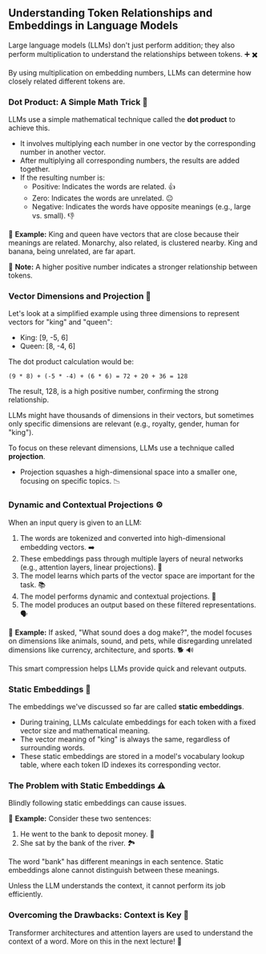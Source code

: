 ## Understanding Token Relationships and Embeddings in Language Models

Large language models (LLMs) don't just perform addition; they also perform multiplication to understand the relationships between tokens. ➕ ✖️

By using multiplication on embedding numbers, LLMs can determine how closely related different tokens are.

### Dot Product: A Simple Math Trick 🧮

LLMs use a simple mathematical technique called the **dot product** to achieve this.

*   It involves multiplying each number in one vector by the corresponding number in another vector.
*   After multiplying all corresponding numbers, the results are added together.
*   If the resulting number is:
    *   Positive: Indicates the words are related. 👍
    *   Zero: Indicates the words are unrelated. 😐
    *   Negative: Indicates the words have opposite meanings (e.g., large vs. small). 👎

📌 **Example:** King and queen have vectors that are close because their meanings are related. Monarchy, also related, is clustered nearby. King and banana, being unrelated, are far apart.

📝 **Note:** A higher positive number indicates a stronger relationship between tokens.

### Vector Dimensions and Projection 📐

Let's look at a simplified example using three dimensions to represent vectors for "king" and "queen":

*   King: \[9, -5, 6]
*   Queen: \[8, -4, 6]

The dot product calculation would be:

`(9 * 8) + (-5 * -4) + (6 * 6) = 72 + 20 + 36 = 128`

The result, 128, is a high positive number, confirming the strong relationship.

LLMs might have thousands of dimensions in their vectors, but sometimes only specific dimensions are relevant (e.g., royalty, gender, human for "king").

To focus on these relevant dimensions, LLMs use a technique called **projection**.

*   Projection squashes a high-dimensional space into a smaller one, focusing on specific topics. 📉

### Dynamic and Contextual Projections ⚙️

When an input query is given to an LLM:

1.  The words are tokenized and converted into high-dimensional embedding vectors. ➡️
2.  These embeddings pass through multiple layers of neural networks (e.g., attention layers, linear projections). 🧠
3.  The model learns which parts of the vector space are important for the task. 📚
4.  The model performs dynamic and contextual projections. 🔄
5.  The model produces an output based on these filtered representations. 🗣️

📌 **Example:** If asked, "What sound does a dog make?", the model focuses on dimensions like animals, sound, and pets, while disregarding unrelated dimensions like currency, architecture, and sports. 🐕 🔊

This smart compression helps LLMs provide quick and relevant outputs.

### Static Embeddings 🧱

The embeddings we've discussed so far are called **static embeddings**.

*   During training, LLMs calculate embeddings for each token with a fixed vector size and mathematical meaning.
*   The vector meaning of "king" is always the same, regardless of surrounding words.
*   These static embeddings are stored in a model's vocabulary lookup table, where each token ID indexes its corresponding vector.

### The Problem with Static Embeddings ⚠️

Blindly following static embeddings can cause issues.

📌 **Example:** Consider these two sentences:

1.  He went to the bank to deposit money. 🏦
2.  She sat by the bank of the river. 🏞️

The word "bank" has different meanings in each sentence. Static embeddings alone cannot distinguish between these meanings.

Unless the LLM understands the context, it cannot perform its job efficiently.

### Overcoming the Drawbacks: Context is Key 🔑

Transformer architectures and attention layers are used to understand the context of a word. More on this in the next lecture! 🚀
